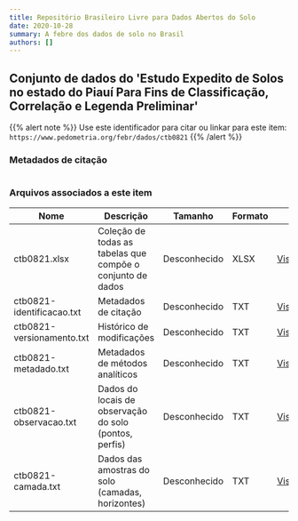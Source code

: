 ```yaml
---
title: Repositório Brasileiro Livre para Dados Abertos do Solo
date: 2020-10-28
summary: A febre dos dados de solo no Brasil
authors: []
---
```


## Conjunto de dados do  'Estudo Expedito de Solos no estado do Piauí Para Fins de Classificação, Correlação e Legenda Preliminar'

<style>
div.alert > div {
    font-size: 0.8rem;
}
</style>

{{% alert note %}}
Use este identificador para citar ou linkar para este item: `https://www.pedometria.org/febr/dados/ctb0821`
{{% /alert %}}

### Metadados de citação

<table>
<!-- Fonte: https://gist.github.com/jfreels/6814721 -->
<script src="http://d3js.org/d3.v3.min.js" charset="utf-8"></script>
<script type='text/javascript' src='/febr/busca/script.js'></script>
<script type='text/javascript'>
  d3.tsv('ctb0821-identificacao.txt',function (data) {
    var columns = ['campo', 'valor']
    tabulate(data, columns)
  })
</script>
</table>

### Arquivos associados a este item

<table style="width:100%">
  <thead>
    <tr>
      <th>Nome</th>
      <th>Descrição</th>
      <th>Tamanho</th>
      <th>Formato</th>
      <th></th>
    </tr>
  </thead>
  <tbody>
    <tr>
      <td>ctb0821.xlsx</td>
      <td>Coleção de todas as tabelas que compõe o conjunto de dados</td>
      <td>Desconhecido</td>
      <td>XLSX</td>
      <td><a href="https://cloud.utfpr.edu.br/index.php/s/Df6dhfzYJ1DDeso/download?path=%2Fctb0821&files=ctb0821.xlsx" class="btn btn-primary btn-block" role="button">Visualizar/Abrir</a></td>
    </tr>
    <tr>
      <td>ctb0821-identificacao.txt</td>
      <td>Metadados de citação</td>
      <td>Desconhecido</td>
      <td>TXT</td>
      <td><a href="https://cloud.utfpr.edu.br/index.php/s/Df6dhfzYJ1DDeso/download?path=%2Fctb0821&files=ctb0821-identificacao.txt" class="btn btn-primary btn-block" role="button">Visualizar/Abrir</a></td>
    </tr>
    <tr>
      <td>ctb0821-versionamento.txt</td>
      <td>Histórico de modificações</td>
      <td>Desconhecido</td>
      <td>TXT</td>
      <td><a href="https://cloud.utfpr.edu.br/index.php/s/Df6dhfzYJ1DDeso/download?path=%2Fctb0821&files=ctb0821-versionamento.txt" class="btn btn-primary btn-block" role="button">Visualizar/Abrir</a></td>
    </tr>
    <tr>
      <td>ctb0821-metadado.txt</td>
      <td>Metadados de métodos analíticos</td>
      <td>Desconhecido</td>
      <td>TXT</td>
      <td><a href="https://cloud.utfpr.edu.br/index.php/s/Df6dhfzYJ1DDeso/download?path=%2Fctb0821&files=ctb0821-metadado.txt" class="btn btn-primary btn-block" role="button">Visualizar/Abrir</a></td>
    </tr>
    <tr>
      <td>ctb0821-observacao.txt</td>
      <td>Dados do locais de observação do solo (pontos, perfis)</td>
      <td>Desconhecido</td>
      <td>TXT</td>
      <td><a href="https://cloud.utfpr.edu.br/index.php/s/Df6dhfzYJ1DDeso/download?path=%2Fctb0821&files=ctb0821-observacao.txt" class="btn btn-primary btn-block" role="button">Visualizar/Abrir</a></td>
    </tr>
    <tr>
      <td>ctb0821-camada.txt</td>
      <td>Dados das amostras do solo (camadas, horizontes)</td>
      <td>Desconhecido</td>
      <td>TXT</td>
      <td><a href="https://cloud.utfpr.edu.br/index.php/s/Df6dhfzYJ1DDeso/download?path=%2Fctb0821&files=ctb0821-camada.txt" class="btn btn-primary btn-block" role="button">Visualizar/Abrir</a></td>
    </tr>
  </tbody>
</table>
